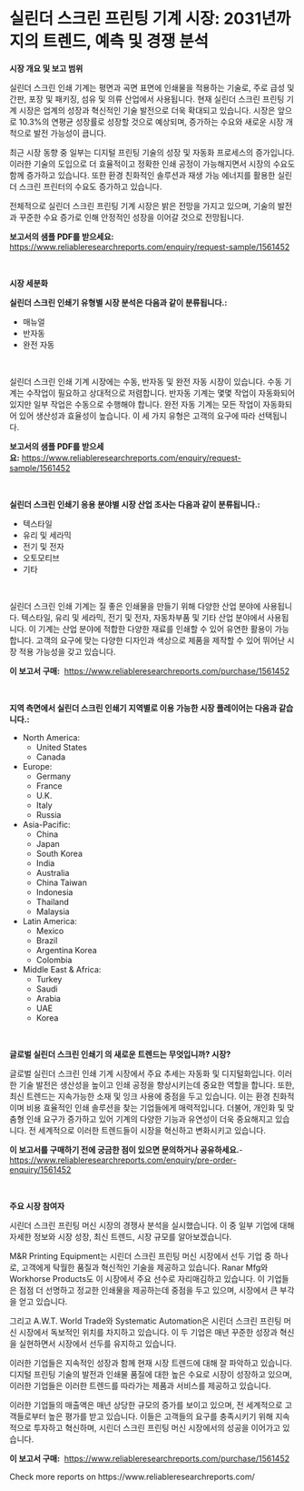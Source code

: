 <p><h1>실린더 스크린 프린팅 기계 시장: 2031년까지의 트렌드, 예측 및 경쟁 분석</h1></p><p><strong>시장 개요 및 보고 범위</strong></p>
<p><p>실린더 스크린 인쇄 기계는 평면과 곡면 표면에 인쇄물을 적용하는 기술로, 주로 급성 및 간판, 포장 및 패키징, 섬유 및 의류 산업에서 사용됩니다. 현재 실린더 스크린 프린팅 기계 시장은 업계의 성장과 혁신적인 기술 발전으로 더욱 확대되고 있습니다. 시장은 앞으로 10.3%의 연평균 성장률로 성장할 것으로 예상되며, 증가하는 수요와 새로운 시장 개척으로 발전 가능성이 큽니다.</p><p>최근 시장 동향 중 일부는 디지털 프린팅 기술의 성장 및 자동화 프로세스의 증가입니다. 이러한 기술의 도입으로 더 효율적이고 정확한 인쇄 공정이 가능해지면서 시장의 수요도 함께 증가하고 있습니다. 또한 환경 친화적인 솔루션과 재생 가능 에너지를 활용한 실린더 스크린 프린터의 수요도 증가하고 있습니다.</p><p>전체적으로 실린더 스크린 프린팅 기계 시장은 밝은 전망을 가지고 있으며, 기술의 발전과 꾸준한 수요 증가로 인해 안정적인 성장을 이어갈 것으로 전망됩니다.</p></p>
<p><strong>보고서의 샘플 PDF를 받으세요:</strong> <a href="https://www.reliableresearchreports.com/enquiry/request-sample/1561452">https://www.reliableresearchreports.com/enquiry/request-sample/1561452</a></p>
<p>&nbsp;</p>
<p><strong>시장 세분화</strong></p>
<p><strong>실린더 스크린 인쇄기 유형별 시장 분석은 다음과 같이 분류됩니다.:</strong></p>
<p><ul><li>매뉴얼</li><li>반자동</li><li>완전 자동</li></ul></p>
<p>&nbsp;</p>
<p><p>실린더 스크린 인쇄 기계 시장에는 수동, 반자동 및 완전 자동 시장이 있습니다. 수동 기계는 수작업이 필요하고 상대적으로 저렴합니다. 반자동 기계는 몇몇 작업이 자동화되어 있지만 일부 작업은 수동으로 수행해야 합니다. 완전 자동 기계는 모든 작업이 자동화되어 있어 생산성과 효율성이 높습니다. 이 세 가지 유형은 고객의 요구에 따라 선택됩니다.</p></p>
<p><strong>보고서의 샘플 PDF를 받으세요:</strong>&nbsp;<a href="https://www.reliableresearchreports.com/enquiry/request-sample/1561452">https://www.reliableresearchreports.com/enquiry/request-sample/1561452</a></p>
<p>&nbsp;</p>
<p><strong> 실린더 스크린 인쇄기 응용 분야별 시장 산업 조사는 다음과 같이 분류됩니다.:</strong></p>
<p><ul><li>텍스타일</li><li>유리 및 세라믹</li><li>전기 및 전자</li><li>오토모티브</li><li>기타</li></ul></p>
<p>&nbsp;</p>
<p><p>실린더 스크린 인쇄 기계는 질 좋은 인쇄물을 만들기 위해 다양한 산업 분야에 사용됩니다. 텍스타일, 유리 및 세라믹, 전기 및 전자, 자동차부품 및 기타 산업 분야에서 사용됩니다. 이 기계는 산업 분야에 적합한 다양한 재료를 인쇄할 수 있어 유연한 활용이 가능합니다. 고객의 요구에 맞는 다양한 디자인과 색상으로 제품을 제작할 수 있어 뛰어난 시장 적용 가능성을 갖고 있습니다.</p></p>
<p><strong>이 보고서 구매:</strong>&nbsp; <a href="https://www.reliableresearchreports.com/purchase/1561452">https://www.reliableresearchreports.com/purchase/1561452</a></p>
<p>&nbsp;</p>
<p><strong>지역 측면에서 실린더 스크린 인쇄기 지역별로 이용 가능한 시장 플레이어는 다음과 같습니다.:</strong></p>
<p><ul>
    <li>
        North America:
        <ul>
            <li>United States</li>
            <li>Canada</li>
        </ul>
    </li>
    <li>
        Europe:
        <ul>
            <li>Germany</li>
            <li>France</li>
            <li>U.K.</li>
            <li>Italy</li>
            <li>Russia</li>
        </ul>
    </li>
    <li>
        Asia-Pacific:
        <ul>
            <li>China</li>
            <li>Japan</li>
            <li>South Korea</li>
            <li>India</li>
            <li>Australia</li>
            <li>China Taiwan</li>
            <li>Indonesia</li>
            <li>Thailand</li>
            <li>Malaysia</li>
        </ul>
    </li>
    <li>
        Latin America:
        <ul>
            <li>Mexico</li>
            <li>Brazil</li>
            <li>Argentina Korea</li>
            <li>Colombia</li>
        </ul>
    </li>
    <li>
        Middle East & Africa:
        <ul>
            <li>Turkey</li>
            <li>Saudi</li>
            <li>Arabia</li>
            <li>UAE</li>
            <li>Korea</li>
        </ul>
    </li>
    </ul></p>
<p>&nbsp;</p>
<p><strong>글로벌 실린더 스크린 인쇄기 의 새로운 트렌드는 무엇입니까? 시장?</strong></p>
<p><p>글로벌 실린더 스크린 인쇄 기계 시장에서 주요 추세는 자동화 및 디지털화입니다. 이러한 기술 발전은 생산성을 높이고 인쇄 공정을 향상시키는데 중요한 역할을 합니다. 또한, 최신 트렌드는 지속가능한 소재 및 잉크 사용에 중점을 두고 있습니다. 이는 환경 친화적이며 비용 효율적인 인쇄 솔루션을 찾는 기업들에게 매력적입니다. 더불어, 개인화 및 맞춤형 인쇄 요구가 증가하고 있어 기계의 다양한 기능과 유연성이 더욱 중요해지고 있습니다. 전 세계적으로 이러한 트렌드들이 시장을 혁신하고 변화시키고 있습니다.</p></p>
<p><strong>이 보고서를 구매하기 전에 궁금한 점이 있으면 문의하거나 공유하세요.</strong>- <a href="https://www.reliableresearchreports.com/enquiry/pre-order-enquiry/1561452">https://www.reliableresearchreports.com/enquiry/pre-order-enquiry/1561452</a></p>
<p>&nbsp;</p>
<p><strong>주요 시장 참여자</strong></p>
<p><p>시린더 스크린 프린팅 머신 시장의 경쟁사 분석을 실시했습니다. 이 중 일부 기업에 대해 자세한 정보와 시장 성장, 최신 트렌드, 시장 규모를 알아보겠습니다.</p><p>M&R Printing Equipment는 시린더 스크린 프린팅 머신 시장에서 선두 기업 중 하나로, 고객에게 탁월한 품질과 혁신적인 기술을 제공하고 있습니다. Ranar Mfg와 Workhorse Products도 이 시장에서 주요 선수로 자리매김하고 있습니다. 이 기업들은 점점 더 선명하고 정교한 인쇄물을 제공하는데 중점을 두고 있으며, 시장에서 큰 부각을 얻고 있습니다.</p><p>그리고 A.W.T. World Trade와 Systematic Automation은 시린더 스크린 프린팅 머신 시장에서 독보적인 위치를 차지하고 있습니다. 이 두 기업은 매년 꾸준한 성장과 혁신을 실현하면서 시장에서 선두를 유지하고 있습니다.</p><p>이러한 기업들은 지속적인 성장과 함께 현재 시장 트렌드에 대해 잘 파악하고 있습니다. 디지털 프린팅 기술의 발전과 인쇄물 품질에 대한 높은 수요로 시장이 성장하고 있으며, 이러한 기업들은 이러한 트렌드를 따라가는 제품과 서비스를 제공하고 있습니다.</p><p>이러한 기업들의 매출액은 매년 상당한 규모의 증가를 보이고 있으며, 전 세계적으로 고객들로부터 높은 평가를 받고 있습니다. 이들은 고객들의 요구를 충족시키기 위해 지속적으로 투자하고 혁신하며, 시린더 스크린 프린팅 머신 시장에서의 성공을 이어가고 있습니다.</p></p>
<p><strong>이 보고서 구매:</strong>&nbsp;&nbsp;<a href="https://www.reliableresearchreports.com/purchase/1561452">https://www.reliableresearchreports.com/purchase/1561452</a></p>
<p>Check more reports on https://www.reliableresearchreports.com/</p>
